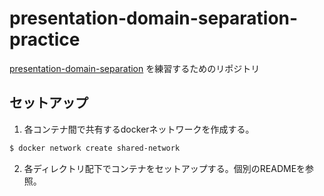 # presentation-domain-separation-practice

[presentation-domain-separation](https://martinfowler.com/bliki/PresentationDomainSeparation.html) を練習するためのリポジトリ

## セットアップ

1. 各コンテナ間で共有するdockerネットワークを作成する。

```bash
$ docker network create shared-network
```

2. 各ディレクトリ配下でコンテナをセットアップする。個別のREADMEを参照。
